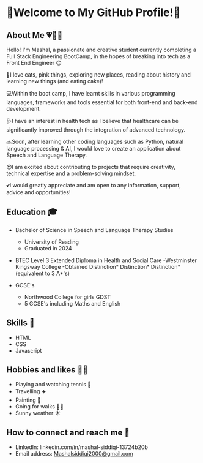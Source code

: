 # 🌸Welcome to My GitHub Profile!🌸

## About Me 💗🎀🦋

Hello! I'm Mashal, a passionate and creative student currently completing a Full Stack Engineering BootCamp, in the hopes of breaking into tech as a Front End Engineer 😊

🌟I love cats, pink things, exploring new places, reading about history and learning new things (and eating cake)!

💻Within the boot camp, I have learnt skills in various programming languages, frameworks and tools essential for both front-end and back-end development. 

🩺I have an interest in health tech as I believe that healthcare can be significantly improved through the integration of advanced technology. 

🔜Soon, after learning other coding languages such as Python, natural language processing & AI, I would love to create an application about Speech and Language Therapy.

😍I am excited about contributing to projects that require creativity, technical expertise and a problem-solving mindset.

💕I would greatly appreciate and am open to any information, support, advice and opportunities!

## Education 🎓 

+ Bachelor of Science in Speech and Language Therapy Studies
  - University of Reading
  - Graduated in 2024

+ BTEC Level 3 Extended Diploma in Health and Social Care
  -Westminster Kingsway College
  -Obtained Distinction* Distinction* Distinction* (equivalent to 3 A*'s)
  
+ GCSE's
  - Northwood College for girls GDST
  - 5 GCSE's including Maths and English
 
## Skills 📖

+ HTML
+ CSS
+ Javascript
 
## Hobbies and likes 🤸‍♀️

+ Playing and watching tennis 🎾
+ Travelling ✈️
+ Painting 🎨
+ Going for walks 🚶‍♀️
+ Sunny weather ☀️

## How to connect and reach me 🎉

+ LinkedIn: linkedin.com/in/mashal-siddiqi-13724b20b 
+ Email address: Mashalsiddiqi2000@gmail.com
